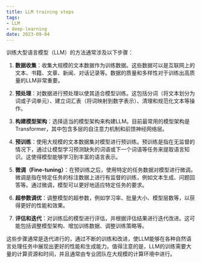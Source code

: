 ```yaml
---
title: LLM training steps
tags:
- LLM
- deep-learning
date: 2023-09-04
---
```


训练大型语言模型（LLM）的方法通常涉及以下步骤：

1. **数据收集**：收集大规模的文本数据作为训练数据。这些数据可以是互联网上的文本、书籍、文章、新闻、对话记录等。数据的质量和多样性对于训练出高质量的LLM非常重要。

2. **预处理**：对数据进行预处理以使其适合模型训练。这包括分词（将文本划分为词或子词单元）、建立词汇表（将词映射到数字表示）、清理和规范化文本等操作。

3. **构建模型架构**：选择适当的模型架构来构建LLM。目前最常用的模型架构是Transformer，其中包含多层的自注意力机制和前馈神经网络层。

4. **预训练**：使用大规模的文本数据集对模型进行预训练。预训练是指在无监督的情况下，通过让模型学习预测缺失的词语或下一个词语等任务来提取语言知识。这使得模型能够学习到丰富的语言表示。

5. **微调（Fine-tuning）**：在预训练之后，使用特定的任务数据对模型进行微调。微调是指在特定任务的标注数据上进行有监督的训练，例如文本生成、问题回答等。通过微调，模型可以更好地适应特定任务的要求。

6. **超参数调优**：调整模型的超参数，例如学习率、批量大小、模型层数等，以获得更好的性能和效果。

7. **评估和迭代**：对训练后的模型进行评估，并根据评估结果进行迭代改进。这可能包括调整模型架构、增加训练数据、调整训练策略等。

这些步骤通常是迭代进行的，通过不断的训练和改进，使LLM能够在各种自然语言处理任务中展现出更好的性能和生成能力。值得注意的是，LLM的训练需要大量的计算资源和时间，并且通常由专业团队在大规模的计算环境中进行。